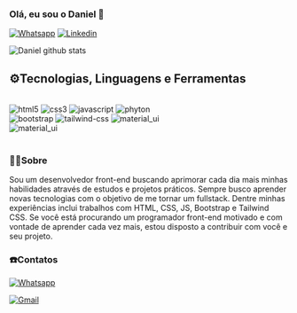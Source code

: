 ### Olá, eu sou o Daniel 🖖 

[![Whatsapp](https://img.shields.io/badge/WhatsApp-25D366?style=for-the-badge&logo=whatsapp&logoColor=white)](https://api.whatsapp.com/send?phone=5599985019202&text=Olá%20Bom%20Dia!)
[![Linkedin](https://img.shields.io/badge/LinkedIn-0077B5?style=for-the-badge&logo=linkedin&logoColor=white)](https://www.linkedin.com/in/daniel-costa-machado-83a4a1246/)


![Daniel github stats](https://github-readme-stats.vercel.app/api?username=dancma&show_icons=true&theme=onedark)

## ⚙️Tecnologias, Linguagens e Ferramentas

<div style="display: inline_block"><br/>
<img aling="center" alt="html5" src="https://img.shields.io/badge/HTML5-E34F26?style=for-the-badge&logo=html5&logoColor=white">
<img aling="center" alt="css3" src="https://img.shields.io/badge/CSS3-1572B6?style=for-the-badge&logo=css3&logoColor=white">
<img aling="center" alt="javascript" src="https://img.shields.io/badge/JavaScript-F7DF1E?style=for-the-badge&logo=javascript&logoColor=black">
<img aling="center" alt="phyton" src="https://img.shields.io/badge/Python-14354C?style=for-the-badge&logo=python&logoColor=white" ></br>
<img aling="center" alt="bootstrap" src="https://img.shields.io/badge/Bootstrap-563D7C?style=for-the-badge&logo=bootstrap&logoColor=white">
<img aling="center" alt="tailwind-css" src="https://img.shields.io/badge/Tailwind_CSS-38B2AC?style=for-the-badge&logo=tailwind-css&logoColor=white">
<img aling="center" alt="material_ui" src="https://img.shields.io/badge/Material--UI-0081CB?style=for-the-badge&logo=material-ui&logoColor=white"></br>
<img aling="center" alt="material_ui" src="https://img.shields.io/badge/Visual%20Studio%20Code-0078d7.svg?style=for-the-badge&logo=visual-studio-code&logoColor=white">
</div></br>

### 🧑‍💻Sobre
Sou um desenvolvedor front-end buscando aprimorar cada dia mais minhas habilidades através de estudos e projetos práticos. Sempre busco aprender novas tecnologias com o objetivo de me tornar um fullstack. Dentre minhas experiências inclui trabalhos com HTML, CSS, JS, Bootstrap e Tailwind CSS.  Se você está procurando um programador front-end motivado e com vontade de aprender cada vez mais, estou disposto a contribuir com você e seu projeto.

### ☎️Contatos
[![Whatsapp](https://img.shields.io/badge/WhatsApp-25D366?style=for-the-badge&logo=whatsapp&logoColor=white)](https://api.whatsapp.com/send?phone=5599985019202&text=Olá%20Bom%20Dia!)

[![Gmail](https://img.shields.io/badge/Gmail-D14836?style=for-the-badge&logo=gmail&logoColor=white)](mailto:dancma61@gmail.com)
